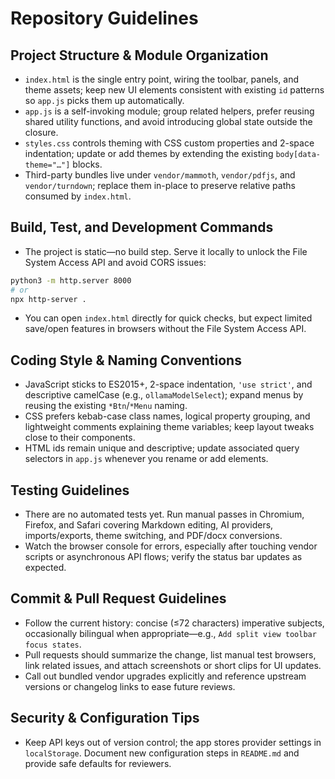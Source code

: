 # Repository Guidelines

## Project Structure & Module Organization
- `index.html` is the single entry point, wiring the toolbar, panels, and theme assets; keep new UI elements consistent with existing `id` patterns so `app.js` picks them up automatically.
- `app.js` is a self-invoking module; group related helpers, prefer reusing shared utility functions, and avoid introducing global state outside the closure.
- `styles.css` controls theming with CSS custom properties and 2-space indentation; update or add themes by extending the existing `body[data-theme="…"]` blocks.
- Third-party bundles live under `vendor/mammoth`, `vendor/pdfjs`, and `vendor/turndown`; replace them in-place to preserve relative paths consumed by `index.html`.

## Build, Test, and Development Commands
- The project is static—no build step. Serve it locally to unlock the File System Access API and avoid CORS issues:
```bash
python3 -m http.server 8000
# or
npx http-server .
```
- You can open `index.html` directly for quick checks, but expect limited save/open features in browsers without the File System Access API.

## Coding Style & Naming Conventions
- JavaScript sticks to ES2015+, 2-space indentation, `'use strict'`, and descriptive camelCase (e.g., `ollamaModelSelect`); expand menus by reusing the existing `*Btn`/`*Menu` naming.
- CSS prefers kebab-case class names, logical property grouping, and lightweight comments explaining theme variables; keep layout tweaks close to their components.
- HTML ids remain unique and descriptive; update associated query selectors in `app.js` whenever you rename or add elements.

## Testing Guidelines
- There are no automated tests yet. Run manual passes in Chromium, Firefox, and Safari covering Markdown editing, AI providers, imports/exports, theme switching, and PDF/docx conversions.
- Watch the browser console for errors, especially after touching vendor scripts or asynchronous API flows; verify the status bar updates as expected.

## Commit & Pull Request Guidelines
- Follow the current history: concise (≤72 characters) imperative subjects, occasionally bilingual when appropriate—e.g., `Add split view toolbar focus states`.
- Pull requests should summarize the change, list manual test browsers, link related issues, and attach screenshots or short clips for UI updates.
- Call out bundled vendor upgrades explicitly and reference upstream versions or changelog links to ease future reviews.

## Security & Configuration Tips
- Keep API keys out of version control; the app stores provider settings in `localStorage`. Document new configuration steps in `README.md` and provide safe defaults for reviewers.
